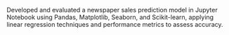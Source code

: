 Developed and evaluated a newspaper sales prediction model in Jupyter Notebook 
using Pandas, Matplotlib, Seaborn, and Scikit-learn, 
applying linear regression techniques and performance metrics to assess accuracy.
